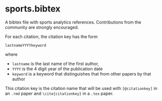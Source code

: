 # sports.bibtex
A bibtex file with sports analytics references.  Contributions from the community are strongly encouraged. 

For each citation, the citation key has the form 

`lastnameYYYYkeyword`

where 

- `lastname` is the last name of the first author, 
- `YYYY` is the 4 digit year of the publication date
- `keyword` is a keyword that distinguishes that from other papers by that author

This citation key is the citation name that will be used with `[@citationkey]` in an `.rmd` paper and `\cite{citationkey}` in a `.tex` paper.

